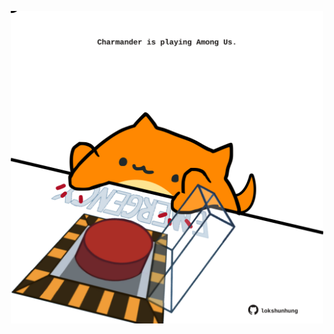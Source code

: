 <!-- built at 30/04/2025, 15:00:47 UTC -->
<p align="center">
  <img width="500" height="500" src="./ReadmeImage.svg">
</p>
